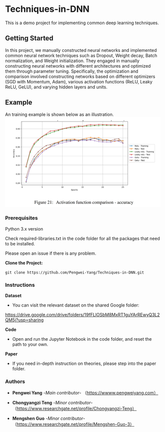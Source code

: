 # Techniques-in-DNN
This is a demo project for implementing common deep learning techniques.

## Getting Started
In this project, we manually constructed neural networks and implemented common neural network techniques such as Dropout, Weight decay, Batch normalization, and Weight initialization. They engaged in manually constructing neural networks with different architectures and optimized them through parameter tuning. Specifically, the optimization and comparison involved constructing networks based on different optimizers (SGD with Momentum, Adam), various activation functions (ReLU, Leaky ReLU, GeLU), and varying hidden layers and units.

## Example

An training example is shown below as an illustration.
![alt text](https://github.com/Pengwei-Yang/Techniques-in-DNN/blob/main/image.png)


### Prerequisites
Python 3.x version

Check required-libraries.txt in the code folder for all the packages that need to be installed.

Please open an issue if there is any problem.

**Clone the Project:**
```
git clone https://github.com/Pengwei-Yang/Techniques-in-DNN.git
```
### Instructions

**Dataset**

* You can visit the relevant dataset on the shared Google folder:

https://drive.google.com/drive/folders/19fFLlOSbM8MxRT1guYArREwyQ3L2QM5j?usp=sharing

**Code**

* Open and run the Jupyter Notebook in the code folder, and reset the path to your own.

**Paper**

* If you need in-depth instruction on theories, please step into the paper folder.

### Authors
* **Pengwei Yang** -*Main contributor*-
（https://wwww.pengweiyang.com）

* **Chongyangzi Teng** -*Minor contributor*- （https://www.researchgate.net/profile/Chongyangzi-Teng）
* **Mengshen Guo** -*Minor contributor*- （https://www.researchgate.net/profile/Mengshen-Guo-3）


